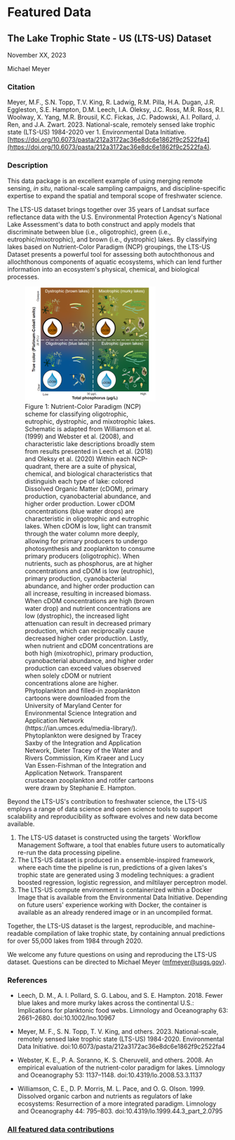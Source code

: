 # Featured Data

## The Lake Trophic State - US (LTS-US) Dataset


November XX, 2023

Michael Meyer

### Citation

Meyer, M.F., S.N. Topp, T.V. King, R. Ladwig, R.M. Pilla, H.A. Dugan, J.R. Eggleston, S.E. Hampton, D.M. Leech, I.A.
Oleksy, J.C. Ross, M.R. Ross, R.I. Woolway, X. Yang, M.R. Brousil, K.C. Fickas, J.C. Padowski, A.I. Pollard, J. Ren, and
J.A. Zwart. 2023. National-scale, remotely sensed lake trophic state (LTS-US) 1984-2020 ver 1. Environmental Data
Initiative. [https://doi.org/10.6073/pasta/212a3172ac36e8dc6e1862f9c2522fa4](https://doi.org/10.6073/pasta/212a3172ac36e8dc6e1862f9c2522fa4).

### Description

This data package is an excellent example of using merging remote sensing,
*in situ*, national-scale sampling campaigns, and discipline-specific
expertise to expand the spatial and temporal scope of freshwater science.

The LTS-US dataset brings together over 35 years of Landsat surface
reflectance data with the U.S. Environmental Protection Agency's National
Lake Assessment's data to both construct and apply models that discriminate
between blue (i.e., oligotrophic), green (i.e., eutrophic/mixotrophic), and
brown (i.e., dystrophic) lakes. By classifying lakes based on Nutrient-Color
Paradigm (NCP) groupings, the LTS-US Dataset presents a powerful tool for
assessing both autochthonous and allochthonous components of aquatic ecosystems,
which can lend further information into an ecosystem's physical, chemical,
and biological processes.

<div class="figure_featured" style="width: 75%;">
    <figure>
        <a href="/static/images/featured_data/ncp_figure.png">
            <img src="/static/images/featured_data/ncp_figure.png" alt="Distribution of Sulfate-S concentrations."/>
        </a>
        <figcaption class="figure-caption">
            Figure 1: Nutrient-Color Paradigm (NCP) scheme for classifying oligotrophic,
            eutrophic, dystrophic, and mixotrophic lakes. Schematic is adapted from
            Williamson et al. (1999) and Webster et al. (2008), and characteristic lake descriptions
            broadly stem from results presented in Leech et al. (2018) and Oleksy et al. (2020) Within
            each NCP-quadrant, there are a suite of physical, chemical, and biological
            characteristics that distinguish each type of lake: colored Dissolved Organic Matter
            (cDOM), primary production, cyanobacterial abundance, and higher order production.
            Lower cDOM concentrations (blue water drops) are characteristic in oligotrophic
            and eutrophic lakes. When cDOM is low, light can transmit through the water column
            more deeply, allowing for primary producers to undergo photosynthesis and
            zooplankton to consume primary producers (oligotrophic). When nutrients, such as
            phosphorus, are at higher concentrations and cDOM is low (eutrophic), primary
            production, cyanobacterial abundance, and higher order production can all increase,
            resulting in increased biomass. When cDOM concentrations are high (brown water drop)
            and nutrient concentrations are low (dystrophic), the increased light attenuation
            can result in decreased primary production, which can reciprocally cause decreased
            higher order production. Lastly, when nutrient and cDOM concentrations are both
            high (mixotrophic), primary production, cyanobacterial abundance, and higher
            order production can exceed values observed when solely cDOM or nutrient
            concentrations alone are higher. Phytoplankton and filled-in zooplankton
            cartoons were downloaded from the University of Maryland Center for
            Environmental Science Integration and Application Network
            (https://ian.umces.edu/media-library/). Phytoplankton were designed by
            Tracey Saxby of the Integration and Application Network, Dieter Tracey of the
            Water and Rivers Commission, Kim Kraeer and Lucy Van Essen-Fishman of the
            Integration and Application Network. Transparent crustacean zooplankton
            and rotifer cartoons were drawn by Stephanie E. Hampton.
        </figcaption>
   </figure>
</div>

Beyond the LTS-US's contribution to freshwater science, the LTS-US employs
a range of data science and open science tools to support scalability and
reproducibility as software evolves and new data become available.
1. The LTS-US dataset is constructed using the targets` Workflow
Management Software, a tool that enables future users to automatically re-run
the data processing pipeline.
2. The LTS-US dataset is produced in a ensemble-inspired framework, where each
time the pipeline is run, predictions of a given lakes's trophic state are
generated using 3 modeling techniques: a gradient boosted regression, logistic
regression, and miltilayer perceptron model.
3. The LTS-US compute environment is containerized within a Docker Image that is
available from the Environmental Data Initiative. Depending on future users'
experience working with Docker, the container is available as an already
rendered image or in an uncompiled format.

Together, the LTS-US dataset is the largest, reproducible,
and machine-readable compilation of lake trophic state, by containing annual
predictions for over 55,000 lakes from 1984 through 2020.

We welcome any future questions on using and reproducing the LTS-US dataset.
Questions can be directed to Michael Meyer (mfmeyer@usgs.gov).

### References

- Leech, D. M., A. I. Pollard, S. G. Labou, and S. E. Hampton. 2018. Fewer blue lakes and more murky lakes across the
continental U.S.: Implications for planktonic food webs. Limnology and Oceanography 63: 2661–2680. doi:10.1002/lno.10967

- Meyer, M. F., S. N. Topp, T. V. King, and others. 2023. National-scale, remotely sensed lake trophic state (LTS-US)
1984-2020. Environmental Data Initiative. doi:10.6073/pasta/212a3172ac36e8dc6e1862f9c2522fa4

- Webster, K. E., P. A. Soranno, K. S. Cheruvelil, and others. 2008. An empirical evaluation of the nutrient-color
paradigm for lakes. Limnology and Oceanography 53: 1137–1148. doi:10.4319/lo.2008.53.3.1137

- Williamson, C. E., D. P. Morris, M. L. Pace, and O. G. Olson. 1999. Dissolved organic carbon and nutrients as 
regulators of lake ecosystems: Resurrection of a more integrated paradigm. Limnology and Oceanography 44: 795–803.
doi:10.4319/lo.1999.44.3_part_2.0795

### [All featured data contributions](/templates/featured/featured-grid)
